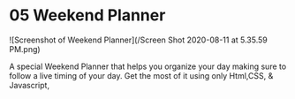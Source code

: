 # 05 Weekend Planner
![Screenshot of Weekend Planner](/Screen Shot 2020-08-11 at 5.35.59 PM.png)


A special Weekend Planner that helps you organize your day making sure to follow a live timing of your day. Get the most of it using only Html,CSS, & Javascript,
